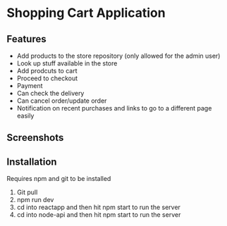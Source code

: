 # Shopping Cart Application
## Features
* Add products to the store repository (only allowed for the admin user)
* Look up stuff available in the store
* Add prodcuts to cart
* Proceed to checkout
* Payment
* Can check the delivery
* Can cancel order/update order
* Notification on recent purchases and links to go to a different page easily
## Screenshots

## Installation
Requires npm and git to be installed
1. Git pull
2. npm run dev
4. cd into reactapp and then hit npm start to run the server
5. cd into node-api and then hit npm start to run the server
   

